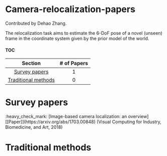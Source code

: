 # Camera-relocalization-papers

Contributed by Dehao Zhang.

The relocalization task aims to estimate the 6-DoF pose of a novel (unseen) frame in the coordinate system given by the prior model of the world. 



#### TOC

| Section | # of Papers |
|:---:|:---:|
|[Survey papers](#Surveys) | 1|
| [Traditional methods](#traditional) | 0 |



<h1 id="Surveys">Survey papers</h1>
:heavy_check_mark: [Image-based camera localization: an overview] [[Paper]](https://arxiv.org/abs/1703.00848) (Visual Computing for Industry, Biomedicine, and Art, 2018)




<h1 id="traditional">Traditional methods</h1>

